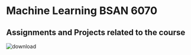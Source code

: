 # Machine Learning BSAN 6070
## Assignments and Projects related to the course

![download](https://user-images.githubusercontent.com/99063922/156297782-d7f837c5-706e-4451-adfb-4da600cc5af0.jpg)


